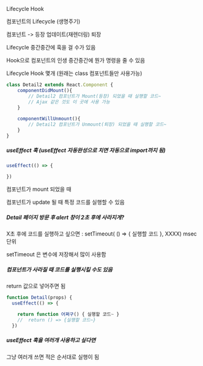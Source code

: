 Lifecycle Hook

컴포넌트의 Lifecycle (생명주기) 

컴포넌트 -> 등장 업데이트(재렌더링) 퇴장

Lifecycle 중간중간에 훅을 걸 수가 있음 

Hook으로 컴포넌트의 인생 중간중간에 뭔가 명령을 줄 수 있음



Lifecycle Hook 몇개 (원래는 class 컴포넌트들만 사용가능)

```js
class Detail2 extends React.Component {
    componentDidMount(){
        // Detail2 컴포넌트가 Mount(등장) 되었을 때 실행할 코드~
        // Ajax 같은 것도 이 곳에 사용 가능
    }
    
    componentWillUnmount(){
        // Detail2 컴포넌트가 Unmount(퇴장) 되었을 때 실행할 코드~
    }
}
```



##### useEffect 훅 (useEffect 자동완성으로 치면 자동으로 import까지 됨)

```js
useEffect(() => {
    
})
```

컴포넌트가 mount 되었을 때

컴포넌트가 update 될 때 특정 코드를 실행할 수 있음



##### Detail 페이지 방문 후 alert 창이 2초 후에 사라지게?

X초 후에 코드를 실행하고 싶으면 : setTimeout( () => { 실행할 코드 }, XXXX) msec 단위

setTimeout 은 변수에 저장해서 많이 사용함



##### 컴포넌트가 사라질 때 코드를 실행시킬 수도 있음

return 값으로 넣어주면 됨

```js
function Detail(props) {
  useEffect(() => {

    return function 어쩌구() { 실행할 코드~ }
    //	return () => {실행할 코드~}
  })
```



##### useEffect 훅을 여러개 사용하고 싶다면

그냥 여러개 쓰면 적은 순서대로 실행이 됨